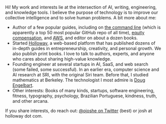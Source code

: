 Hi! My work and interests lie at the intersection of AI, writing, engineering, and knowledge tools. I believe the purpose of technology is to improve our collective intelligence and to solve human problems. A bit more about me:

- Author of a few popular guides, including on [the command line](https://github.com/jlevy/the-art-of-command-line) (which is apparently a top 50 most popular GitHub repo of all time), [equity compensation](https://www.holloway.com/g/equity-compensation), and [AWS](https://github.com/open-guides/og-aws), and editor on about a dozen books.
- Started [Holloway](https://www.holloway.com/catalog), a web-based platform that has published dozens of in-depth guides in entrepreneurship, creativity, and personal growth. We also publish print books. I love to talk to authors, experts, and anyone who cares about sharing high-value knowledge.
- Founding engineer at several startups in AI, SaaS, and web search (some failed, some successful). In an earlier era, computer science and AI research at SRI, with the original Siri team. Before that, I studied mathematics at Berkeley. The technologist I most admire is [Doug Engelbart](https://en.wikipedia.org/wiki/Douglas_Engelbart).
- Other interests: Books of many kinds, startups, software engineering, fitness, typography, psychology, Brazilian Portuguese, kindness, truth, and other arcana.

If you share interests, do reach out: [@ojoshe on Twitter](https://twitter.com/ojoshe) (best) or josh at holloway dot com.
